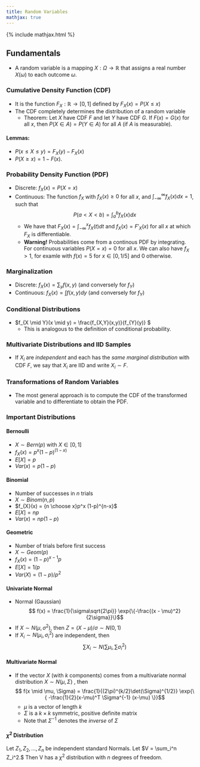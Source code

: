 ```yaml
---
title: Random Variables
mathjax: true
---
```


{% include mathjax.html %}

## Fundamentals

- A random variable is a mapping $X : \Omega \to \mathbb{R}$ that assigns a real number $X(\omega)$ to each outcome $\omega$.

### Cumulative Density Function (CDF)
- It is the function $F_X : \mathbb{R} \to [0, 1]$ defined by $F_X(x) = P(X \leq x)$
- The CDF completely determines the distribution of a random variable
  - Theorem: Let $X$ have CDF $F$ and let $Y$ have CDF $G$. If $F(x) = G(x)$ for all $x$, then $P(X \in A) = P(Y \in A)$ for all $A$ (if $A$ is measurable).

#### Lemmas:
- $P(x \leq X \leq y) = F_X(y) - F_X(x)$
- $P(X \geq x) = 1 - F(x)$.

### Probability Density Function (PDF)
- Discrete: $f_X(x) = P(X=x)$
- Continuous: The function $f_X$ with $f_X(x) \geq 0$ for all $x$, and $\int_{-\infty}^{\infty} f_X(x)dx = 1$, such that $$ P(a < X < b) = \int_{a}^{b} f_{X}(x)dx $$
  - We have that $F_X(x) = \int_{-\infty}^{x} f_{X} (t) dt$ and $f_X(x) = F'_{X}(x)$ for all $x$ at which $F_X$ is differentiable.
  - **Warning!** Probabilities come from a continous PDF by integrating. For continuous variables $P(X=x) = 0$ for all $x.$ We can also have $f_X > 1$, for examle with $f(x) = 5$ for $x \in [0, 1/5]$ and $0$ otherwise.

### Marginalization
- Discrete: $f_X(x) = \sum_{y} f(x,y)$ (and conversely for $f_Y$)
- Continuous: $f_X(x) = \int f(x,y)dy$ (and conversely for $f_Y$)

### Conditional Distributions
- $f_{X \mid Y}(x \mid y) = \frac{f_{X,Y}(x,y)}{f_{Y}(y)} $
  - This is analogous to the definition of conditional probability.

### Multivariate Distributions and IID Samples
- If $X_i$ are *independent* and each has the *same marginal distribution* with CDF $F$, we say that $X_i$ are IID and write $X_i \sim F$.

### Transformations of Random Variables
- The most general approach is to compute the CDF of the transformed variable and to differentiate to obtain the PDF. 

### Important Distributions
#### Bernoulli
- $X \sim Bern(p)$ with $X \in [0, 1]$
- $f_{X}(x) = p^x (1-p)^{(1-x)}$
- $E[X] = p$
- $Var(x) = p(1-p)$

#### Binomial
- Number of successes in $n$ trials
- $X \sim Binom(n,p)$
- $f_{X}(x) = {n \choose x}p^x (1-p)^{n-x}$
- $E[X] = np$
- $Var(x) = np(1-p)$

#### Geometric
- Number of trials before first success
- $X \sim Geom(p)$
- $f_{X}(x) = (1-p)^{x-1} p$
- $E[X] = 1/p$
- $Var(X) = (1-p)/p^2$

#### Univariate Normal
- Normal (Gaussian) $$ f(x) = \frac{1}{\sigma\sqrt{2\pi}} \exp{\{-\frac{(x - \mu)^2}{2\sigma}}\}$$
- If $X \sim N(\mu, \sigma^2)$, then $Z = (X - \mu)/\sigma \sim N(0,1)$
- If $X_i \sim N(\mu_i, \sigma_i^2)$ are independent, then $$ \sum X_i \sim N(\sum \mu_i, \sum \sigma_i^2) $$

#### Multivariate Normal
- If the vector $X$ (with $k$ components) comes from a multivariate normal distribution $X \sim N(\mu, \Sigma)$ , then $$ f(x \mid \mu, \Sigma) = \frac{1}{(2\pi)^{k/2}\det(\Sigma)^{1/2}} \exp{\{ -\frac{1}{2}(x-\mu)^T \Sigma^{-1} (x-\mu) \}}$$
  - $\mu$ is a vector of length $k$
  - $\Sigma$ is a $k \times k$ symmetric, positive definite matrix
  - Note that $\Sigma^{-1}$ denotes the *inverse* of $\Sigma$

#### $\chi^2$ Distribution

Let $Z_1, Z_2, ..., Z_n$ be independent standard Normals. Let $V = \sum_i^n Z_i^2.$ Then V has a $\chi^2$ distribution with $n$ degrees of freedom.